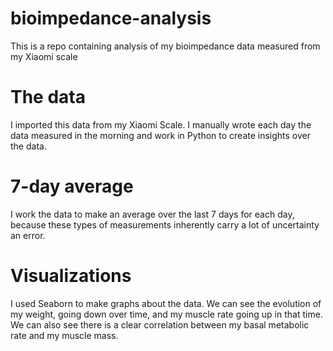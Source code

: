 # bioimpedance-analysis
This is a repo containing analysis of my bioimpedance data measured from my Xiaomi scale
# The data
I imported this data from my Xiaomi Scale. I manually wrote each day the data measured in the morning and work in Python to create insights over the data.
# 7-day average
I work the data to make an average over the last 7 days for each day, because these types of measurements inherently carry a lot of uncertainty an error.
# Visualizations
I used Seaborn to make graphs about the data. We can see the evolution of my weight, going down over time, and my muscle rate going up in that time. We can also see there is a clear correlation between my basal metabolic rate and my muscle mass.